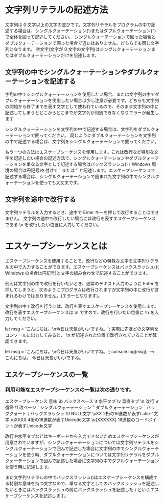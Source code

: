 # 文字列リテラルの記述方法
文字列は 0 文字以上の文字の並びです。文字列リテラルをプログラムの中で記述する場合は、シングルクォーテーション(')またはダブルクォーテーション(")で全体を囲って記述してください。
シングルクォーテーションで囲った場合とダブルクォーテーションで囲った場合で違いはありません。どちらでも同じ文字列となります。
空文字(文字が 0 文字の文字列)はシングルクォーテーションまたはダブルクォーテーションだけを記述します。

## 文字列の中でシングルクォーテーションやダブルクォーテーションを記述する
字列の中でシングルクォーテーションを使用したい場合、または文字列の中でダブルクォーテーションを使用したい場合は少し注意が必要です。どちらも文字列の開始から終了までを表す文字として使われているので、そのまま文字列の中に記述してしまうとどこからどこまでが文字列が判別できなくなりエラーが発生します

シングルクォーテーションを文字列の中で記述する場合は、文字列をダブルクォーテーションで囲ってください。
同じようにダブルクォーテーションを文字列の中で記述する場合は、文字列をシングルクォーテーションで囲ってください。

もう一つの方法はエスケープシーケンスを使用します。これは改行など特別な文字を記述したい場合の記述方法で、シングルクォーテーションやダブルクォーテーションを単なる文字として記述する場合はバックスラッシュ(\) ( Windows 環境の場合は円記号)を付けて \' または \" と記述します。エスケープシーケンスで記述する場合は、シングルクォーテーションで囲まれた文字列の中でシングルクォーテーションを使っても大丈夫です。

## 文字列を途中で改行する
文字列リテラルを入力するとき、途中で Enter キーを押して改行することはできません。
文字列の途中で改行したい場合には改行を表すエスケープシーケンスである \n を改行したい位置に入力してください。

# エスケープシーケンスとは
エスケープシーケンスを使用することで、改行などの特殊な文字を文字列リテラルの中で入力することができます。エスケープシーケンスはバックスラッシュ(\)( Windows の場合は円記号)と文字の組み合わせで記述することができます。

例えば文字列の中で改行を行いたいとき、通常のテキスト入力のように Enter を押してしまうと、次のようにプログラムは改行されますが文字列の中に改行が含まれるわけではありません。(エラーとなります)。

文字列の中で改行を行うには、改行を表すエスケープシーケンスを使用します。改行を表すエスケープシーケンスは \n ですので、改行を行いたい位置に \n を入力してください。

let msg = 'こんにちは。\n今日は天気がいいですね。';
実際に先ほどの文字列をコンソールに出力してみると、 \n が記述された位置で改行されていることが確認できます。

let msg = 'こんにちは。\n今日は天気がいいですね。';
console.log(msg);
--> こんにちは。
    今日は天気がいいですね。

## エスケープシーケンスの一覧
### 利用可能なエスケープシーケンスの一覧は次の通りです。

エスケープシーケンス	意味
\b	バックスペース
\t	水平タブ
\v	垂直タブ
\n	改行
\r	復帰
\f	改ページ
\'	シングルクォーテーション
\"	ダブルクォーテーション
\`	バッククォート
\\	バックスラッシュ
\0	NULL文字
\xXX	2桁の16進数が表すLatin-1文字
\uXXXX	4桁の16進数が表すUnicode文字
\u{XXXXXX}	16進数のコードポイントが表すUnicode文字

改行や水平タブなどはキーボードから入力できないためエスケープシーケンスが用意されていますが、シングルクォーテーションについては文字列リテラルをシングルクォーテーションで囲んで記述した場合に文字列の中でシングルクォーテーションを使う時、ダブルクォーテーションについては文字列リテラルをダブルクォーテーションで囲んで記述した場合に文字列の中でダブルクォーテーションを使う時に記述します。

また文字列リテラルの中でバックスラッシュ(\)はエスケープシーケンスを構成する特別な意味を持つ文字なので、単なる文字としてのバックスラッシュを記述したいときにはバックスラッシュの前にバックスラッシュを記述した \\ というエスケープシーケンスを記述します。
